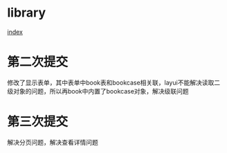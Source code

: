 # library

<a href="web/index.jsp">index</a>

# 第二次提交
修改了显示表单，其中表单中book表和bookcase相关联，layui不能解决读取二级对象的问题，所以再book中内置了bookcase对象，解决级联问题

# 第三次提交
解决分页问题，解决查看详情问题


